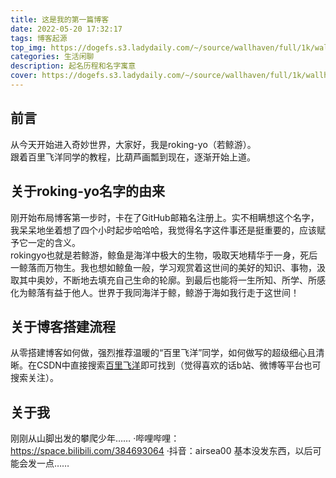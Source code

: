```yaml
---
title: 这是我的第一篇博客
date: 2022-05-20 17:32:17
tags: 博客起源
top_img: https://dogefs.s3.ladydaily.com/~/source/wallhaven/full/1k/wallhaven-1k6ljv.jpg?w=2560&h=1440&fmt=webp
categories: 生活闲聊
description: 起名历程和名字寓意
cover: https://dogefs.s3.ladydaily.com/~/source/wallhaven/full/1k/wallhaven-1k6ljv.jpg?w=2560&h=1440&fmt=webp
---
```


## 前言

从今天开始进入奇妙世界，大家好，我是roking-yo（若鲸游）。<br />
跟着百里飞洋同学的教程，比葫芦画瓢到现在，逐渐开始上道。

## 关于roking-yo名字的由来

刚开始布局博客第一步时，卡在了GitHub邮箱名注册上。实不相瞒想这个名字，我呆呆地坐着想了四个小时起步哈哈哈，我觉得名字这件事还是挺重要的，应该赋予它一定的含义。<br />
rokingyo也就是若鲸游，鲸鱼是海洋中极大的生物，吸取天地精华于一身，死后一鲸落而万物生。我也想如鲸鱼一般，学习观赏着这世间的美好的知识、事物，汲取其中奥妙，不断地去填充自己生命的轮廓。到最后也能将一生所知、所学、所感化为鲸落有益于他人。世界于我同海洋于鲸，鲸游于海如我行走于这世间！

## 关于博客搭建流程

从零搭建博客如何做，强烈推荐温暖的“百里飞洋”同学，如何做写的超级细心且清晰。在CSDN中直接搜索[百里飞洋](https://blog.csdn.net/qq_51513895?type=blog)即可找到（觉得喜欢的话b站、微博等平台也可搜索关注）。

## 关于我

刚刚从山脚出发的攀爬少年……
    ·哔哩哔哩：https://space.bilibili.com/384693064
    ·抖音：airsea00
基本没发东西，以后可能会发一点……